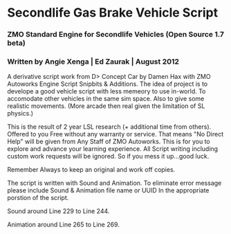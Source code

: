 <h1>Secondlife Gas Brake Vehicle Script</h1>

<h3>ZMO Standard Engine for Secondlife Vehicles (Open Source 1.7 beta)</h3>
<h3>Written by Angie Xenga | Ed Zaurak | August 2012</h3>
A derivative script work from D> Concept Car by Damen Hax with ZMO Autoworks Engine Script Snipbits & Additions.
The idea of project is to develope a good vehicle script with less memeory to use in-world. 
To accomodate other vehicles in the same sim space.
Also to give some realistic movements. (More arcade then real given the limitation of SL physics.)

This is the result of 2 year LSL research (+ additional time from others).
Offered to you Free without any warranty or service.
That means "No Direct Help" will be given from Any Staff of ZMO Autoworks.
This is for you to explore and advance your learning experience.
All Script writing including custom work requests will be ignored. 
So if you mess it up...good luck.

Remember Always to keep an original and work off copies.

The script is written with Sound and Animation. 
To eliminate error message please include Sound & Animation file name or UUID
In the appropriate porstion of the script. 

Sound around Line 229 to Line 244.

Animation around Line 265 to Line 269.
